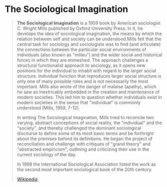 # The Sociological Imagination

> **The Sociological Imagination** is a 1959 book by American sociologist C. Wright Mills published by Oxford University Press.  In it, he develops the idea of sociological imagination, the means by which the relation between self and society can be understood.Mills felt that the central task for sociology and sociologists was to find (and articulate) the connections between the particular social environments of individuals (also known as "milieu") and the wider social and historical forces in which they are enmeshed. The approach challenges a structural functionalist approach to sociology, as it opens new positions for the individual to inhabit with regard to the larger social structure. Individual function that reproduces larger social structure is only one of many possible roles and is not necessarily the most important. Mills also wrote of the danger of malaise (apathy), which he saw as inextricably embedded in the creation and maintenance of modern societies. This led him to question whether individuals exist in modern societies in the sense that "individual" is commonly understood (Mills, 1959, 7–12).
>
> In writing The Sociological Imagination, Mills tried to reconcile two varying, abstract conceptions of social reality, the "individual" and the "society", and thereby challenged the dominant sociological discourse to define some of its most basic terms and be forthright about the premises behind its definitions. He began the project of reconciliation and challenge with critiques of "grand theory" and "abstracted empiricism", outlining and criticizing their use in the current sociology of the day.
>
> In 1998 the International Sociological Association listed the work as the second most important sociological book of the 20th century.
>
> [Wikipedia](https://en.wikipedia.org/wiki/The%20Sociological%20Imagination)